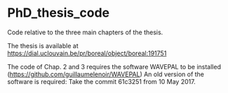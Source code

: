 # PhD_thesis_code
Code relative to the three main chapters of the thesis. 

The thesis is available at https://dial.uclouvain.be/pr/boreal/object/boreal:191751

The code of Chap. 2 and 3 requires the software WAVEPAL to be installed (https://github.com/guillaumelenoir/WAVEPAL)
An old version of the software is required: Take the commit 61c3251 from 10 May 2017. 
